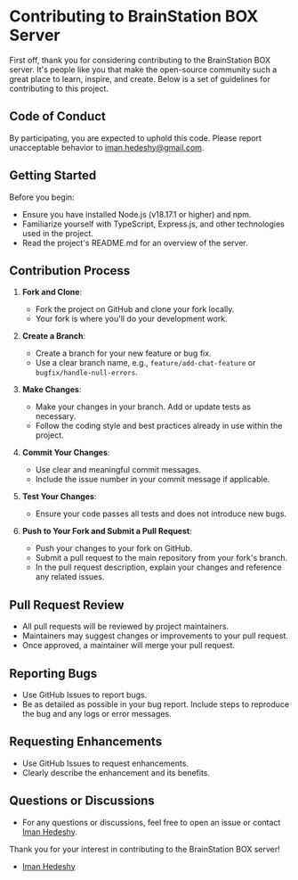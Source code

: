 # Contributing to BrainStation BOX Server

First off, thank you for considering contributing to the BrainStation BOX server. It's people like you that make the open-source community such a great place to learn, inspire, and create. Below is a set of guidelines for contributing to this project.

## Code of Conduct

By participating, you are expected to uphold this code. Please report unacceptable behavior to [iman.hedeshy@gmail.com](mailto:iman.hedeshy@gmail.com).

## Getting Started

Before you begin:
- Ensure you have installed Node.js (v18.17.1 or higher) and npm.
- Familiarize yourself with TypeScript, Express.js, and other technologies used in the project.
- Read the project's README.md for an overview of the server.

## Contribution Process

1. **Fork and Clone**:
   - Fork the project on GitHub and clone your fork locally.
   - Your fork is where you'll do your development work.

2. **Create a Branch**:
   - Create a branch for your new feature or bug fix.
   - Use a clear branch name, e.g., `feature/add-chat-feature` or `bugfix/handle-null-errors`.

3. **Make Changes**:
   - Make your changes in your branch. Add or update tests as necessary.
   - Follow the coding style and best practices already in use within the project.

4. **Commit Your Changes**:
   - Use clear and meaningful commit messages.
   - Include the issue number in your commit message if applicable.

5. **Test Your Changes**:
   - Ensure your code passes all tests and does not introduce new bugs.

6. **Push to Your Fork and Submit a Pull Request**:
   - Push your changes to your fork on GitHub.
   - Submit a pull request to the main repository from your fork's branch.
   - In the pull request description, explain your changes and reference any related issues.

## Pull Request Review

- All pull requests will be reviewed by project maintainers.
- Maintainers may suggest changes or improvements to your pull request.
- Once approved, a maintainer will merge your pull request.

## Reporting Bugs

- Use GitHub Issues to report bugs.
- Be as detailed as possible in your bug report. Include steps to reproduce the bug and any logs or error messages.

## Requesting Enhancements

- Use GitHub Issues to request enhancements.
- Clearly describe the enhancement and its benefits.

## Questions or Discussions

- For any questions or discussions, feel free to open an issue or contact [Iman Hedeshy](https://github.com/imanhedeshy).

Thank you for your interest in contributing to the BrainStation BOX server!

- [Iman Hedeshy](https://github.com/imanhedeshy)
